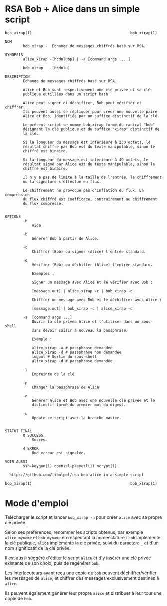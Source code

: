 # RSA Bob + Alice dans un simple script
```
bob_xirap(1)                                            bob_xirap(1)

NOM
        bob_xirap -  Échange de messages chiffrés basé sur RSA.

SYNOPSIS
        alice_xirap -[hcdnlubp] | -a [command args ... ]

        bob_xirap   -[hcdnlu]

DESCRIPTION
        Échange de messages chiffrés basé sur RSA.

        Alice et Bob sont respectivement une clé privée et sa clé
        publique outillées dans un script bash.

        Alice peut signer et déchiffrer, Bob peut vérifier et chiffrer.
        Ils peuvent aussi se répliquer pour créer une nouvelle paire
        Alice et Bob, identifiée par un suffixe distinctif de la clé.

        Le présent script se nomme bob_xirap formé du radical "bob"
        désignant la clé publique et du suffixe "xirap" distinctif de
        la clé.

        Si la longueur du message est inférieure à 230 octets, le
        résultat chiffré par Bob est du texte manipulable, sinon le
        chiffré est binaire.

        Si la longueur du message est inférieure à 49 octets, le
        résultat signé par Alice est du texte manipulable, sinon le
        chiffré est binaire.

        Il n'y a pas de limite à la taille de l'entrée, le chiffrement
        ou la signature s'effectue en flux.

        Le chiffrement ne provoque pas d'inflation du flux. La compression
        du flux chiffré est inefficace, contrairement au chiffrement
        du flux compressé.


OPTIONS
        -h
            Aide

        -b
            Générer Bob à partir de Alice.

        -c
            Chiffrer (Bob) ou signer (Alice) l'entrée standard.

        -d
            Vérifier (Bob) ou déchiffer (Alice) l'entrée standard.

            Exemples :

            Signer un message avec Alice et le vérifier avec Bob :

            [message.out] | alice_xirap -c | bob_xirap -d

            Chiffrer un message avec Bob et le déchiffrer avec Alice :

            [message.out] | bob_xirap -c | alice_xirap -d

        -a  [command args ...]
            Ouvrir la clé privée Alice et l'utiliser dans un sous-shell
            sans devoir saisir à nouveau la passphrase.

            Exemple :

            alice_xirap -a # passphrase demandée
            alice_xirap -d # passphrase non demandée
            logout # Sortie du sous-shell
            alice_xirap -d # passphrase demandée

        -l
            Empreinte de la clé

        -p
            Changer la passphrase de Alice

        -n
            Générer Alice et Bob avec une nouvelle clé privée et le
            distinctif formé du premier mot du digest.

        -u
            Update ce script avec la branche master.


STATUT FINAL
        0 SUCCESS
            Succès.

        4 ERROR
            Une erreur est signalée.

VOIR AUSSI
        ssh-keygen(1) openssl-pkeyutl(1) mcrypt(1)

  https://github.com/tibolpol/rsa-bob-alice-in-a-simple-script

bob_xirap(1)                                            bob_xirap(1)
```
# Mode d'emploi

Télécharger le script et lancer `bob_xirap -n` pour créer `alice` avec sa propre clé privée.

Selon ses préférences, renommer les scripts obtenus, par exemple `alice_myname` et `bob_myname` en respectant la nomenclature : `bob` implémente la clé publique, `alice` implémente la clé privée, suivi du caractère `_` et d'un nom significatif de la clé privée.

Il est aussi suggéré d'éditer le script `alice` et d'y insérer une clé privée existante de son choix, puis de regénérer `bob`.

Les interlocuteurs ayant reçu une copie de `bob` peuvent déchiffrer/vérifier les messages de `alice`, et chiffrer des messages exclusivement destinés à `alice`.

Ils peuvent également générer leur propre `alice` et distribuer à leur tour une copie de `bob`.
